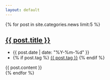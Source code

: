 ```yaml
---
layout: default
---
```

{% for post in site.categories.news limit:5 %}
<div class="section entry">
  <h2><a href="{{ post.url }}">{{ post.title }}</a></h2>
  <ul class="info">
    <li class="date">{{ post.date | date: "%Y-%m-%d" }}</li>
    <li class="tag">
    {% if post.tag %}
      <a href="/tag/{{ post.tag }}.html">{{ post.tag }}</a>
    {% endif %}
    </li>
  </ul>
  <div class="textBody">
    {{ post.content }}
  </div>
</div>
{% endfor %}

